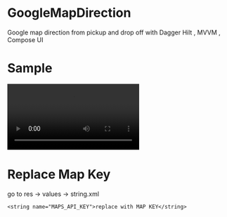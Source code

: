# GoogleMapDirection
Google map direction from pickup and drop off with Dagger Hilt , MVVM , Compose UI  

# Sample
![](https://raw.githubusercontent.com/khizar1556/GoogleMapDirection/main/sample.MP4)
# Replace Map Key
go to res -> values -> string.xml
```
<string name="MAPS_API_KEY">replace with MAP KEY</string>
```
